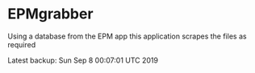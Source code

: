 # EPMgrabber
Using a database from the EPM app this application scrapes the files as required


Latest backup: Sun Sep 8 00:07:01 UTC 2019
